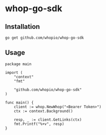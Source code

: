 # whop-go-sdk

## Installation
```
go get github.com/whopio/whop-go-sdk
```

## Usage
```
package main

import (
	"context"
	"fmt"

	"github.com/whopio/whop-go-sdk"
)

func main() {
	client := whop.NewWhop("<Bearer Token>")
	ctx := context.Background()

	resp, _ := client.GetLinks(ctx)
	fmt.Printf("%+v", resp)
}
```
